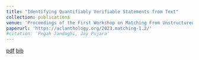 ```yaml
---
title: "Identifying Quantifiably Verifiable Statements from Text"
collection: publications
venue: 'Proceedings of the First Workshop on Matching From Unstructured and Structured Data (MATCHING 2023)'
paperurl: 'https://aclanthology.org/2023.matching-1.2/'
#citation: 'Pegah Jandaghi, Jay Pujara'
---
```

[pdf](https://aclanthology.org/2023.matching-1.2.pdf)
[bib](https://aclanthology.org/2023.matching-1.2.bib)